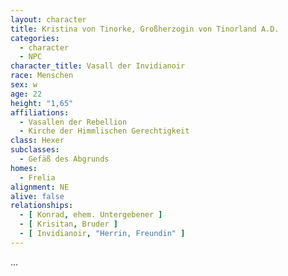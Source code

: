 ```yaml
---
layout: character
title: Kristina von Tinorke, Großherzogin von Tinorland A.D.
categories:
  - character
  - NPC
character_title: Vasall der Invidianoir
race: Menschen
sex: w
age: 22
height: "1,65"
affiliations:
  - Vasallen der Rebellion
  - Kirche der Himmlischen Gerechtigkeit
class: Hexer
subclasses:
  - Gefäß des Abgrunds
homes:
  - Frelia
alignment: NE
alive: false
relationships:
  - [ Konrad, ehem. Untergebener ]
  - [ Krisitan, Bruder ]
  - [ Invidianoir, "Herrin, Freundin" ]
---
```


...